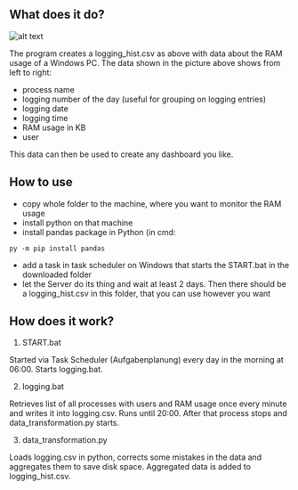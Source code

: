 ## What does it do?

![alt text](https://github.com/JaredBeluzi/Windows-RAM-Monitoring/blob/main/logging_hist.png?raw=true)

The program creates a logging_hist.csv as above with data about the RAM usage of a Windows PC.
The data shown in the picture above shows from left to right:
- process name
- logging number of the day (useful for grouping on logging entries)
- logging date
- logging time
- RAM usage in KB
- user


This data can then be used to create any dashboard you like.

## How to use

- copy whole folder to the machine, where you want to monitor the RAM usage
- install python on that machine
- install pandas package in Python (in cmd:
```batch
py -m pip install pandas
```
- add a task in task scheduler on Windows that starts the START.bat in the downloaded folder
- let the Server do its thing and wait at least 2 days. Then there should be a logging_hist.csv in this folder, that you can use however you want


## How does it work?

1. START.bat

Started via Task Scheduler (Aufgabenplanung) every day in the morning at 06:00.
Starts logging.bat.

2. logging.bat

Retrieves list of all processes with users and RAM usage once every minute and writes it into logging.csv.
Runs until 20:00. After that process stops and data_transformation.py starts.

3. data_transformation.py

Loads logging.csv in python, corrects some mistakes in the data and aggregates them to save disk space.
Aggregated data is added to logging_hist.csv.
